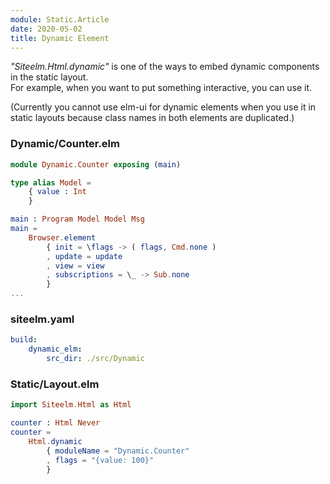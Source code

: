 ```yaml
---
module: Static.Article
date: 2020-05-02
title: Dynamic Element
---
```


_"Siteelm.Html.dynamic"_ is one of the ways to embed dynamic components in the static layout.  
For example, when you want to put something interactive, you can use it. 

(Currently you cannot use elm-ui for dynamic elements when you use it in static layouts because class names in both elements are duplicated.)

### Dynamic/Counter.elm

```elm
module Dynamic.Counter exposing (main)

type alias Model =
    { value : Int
    }

main : Program Model Model Msg
main =
    Browser.element
        { init = \flags -> ( flags, Cmd.none )
        , update = update
        , view = view
        , subscriptions = \_ -> Sub.none
        }
...
```

### siteelm.yaml

```yaml
build:
    dynamic_elm:
        src_dir: ./src/Dynamic
```

### Static/Layout.elm

```elm
import Siteelm.Html as Html

counter : Html Never
counter =
    Html.dynamic
        { moduleName = "Dynamic.Counter"
        , flags = "{value: 100}"
        }
```
